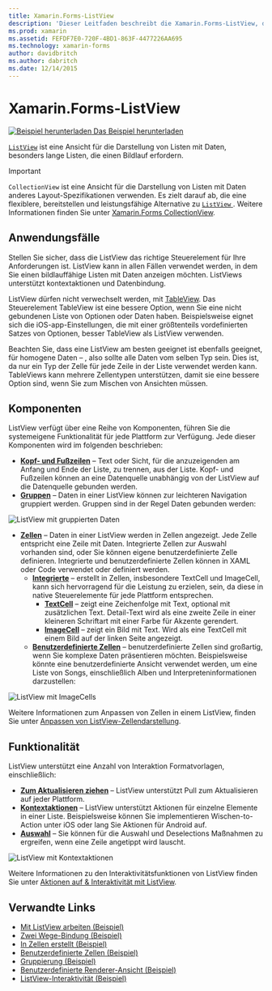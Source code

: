 ```yaml
---
title: Xamarin.Forms-ListView
description: 'Dieser Leitfaden beschreibt die Xamarin.Forms-ListView, die Daten in ansprechender, interaktiver Listen dargestellt verwendet werden kann.'
ms.prod: xamarin
ms.assetid: FEFDF7E0-720F-4BD1-863F-4477226AA695
ms.technology: xamarin-forms
author: davidbritch
ms.author: dabritch
ms.date: 12/14/2015
---
```


# <a name="xamarinforms-listview"></a>Xamarin.Forms-ListView

[![Beispiel herunterladen](~/media/shared/download.png) Das Beispiel herunterladen](https://developer.xamarin.com/samples/WorkingWithListview)

[`ListView`](xref:Xamarin.Forms.ListView) ist eine Ansicht für die Darstellung von Listen mit Daten, besonders lange Listen, die einen Bildlauf erfordern.

> [!IMPORTANT]
> `CollectionView` ist eine Ansicht für die Darstellung von Listen mit Daten anderes Layout-Spezifikationen verwenden. Es zielt darauf ab, die eine flexiblere, bereitstellen und leistungsfähige Alternative zu [ `ListView` ](xref:Xamarin.Forms.ListView). Weitere Informationen finden Sie unter [Xamarin.Forms CollectionView](~/xamarin-forms/user-interface/collectionview/index.md).

## <a name="use-cases"></a>Anwendungsfälle

Stellen Sie sicher, dass die ListView das richtige Steuerelement für Ihre Anforderungen ist. ListView kann in allen Fällen verwendet werden, in dem Sie einen bildlauffähige Listen mit Daten anzeigen möchten. ListViews unterstützt kontextaktionen und Datenbindung.

ListView dürfen nicht verwechselt werden, mit [TableView](~/xamarin-forms/user-interface/tableview.md). Das Steuerelement TableView ist eine bessere Option, wenn Sie eine nicht gebundenen Liste von Optionen oder Daten haben. Beispielsweise eignet sich die iOS-app-Einstellungen, die mit einer größtenteils vordefinierten Satzes von Optionen, besser TableView als ListView verwenden.

Beachten Sie, dass eine ListView am besten geeignet ist ebenfalls geeignet, für homogene Daten &ndash; , also sollte alle Daten vom selben Typ sein. Dies ist, da nur ein Typ der Zelle für jede Zeile in der Liste verwendet werden kann. TableViews kann mehrere Zellentypen unterstützen, damit sie eine bessere Option sind, wenn Sie zum Mischen von Ansichten müssen.

## <a name="components"></a>Komponenten
ListView verfügt über eine Reihe von Komponenten, führen Sie die systemeigene Funktionalität für jede Plattform zur Verfügung. Jede dieser Komponenten wird im folgenden beschrieben:

- **[Kopf- und Fußzeilen](customizing-list-appearance.md#Headers_and_Footers)**  &ndash; Text oder Sicht, für die anzuzeigenden am Anfang und Ende der Liste, zu trennen, aus der Liste. Kopf- und Fußzeilen können an eine Datenquelle unabhängig von der ListView auf die Datenquelle gebunden werden.
- **[Gruppen](customizing-list-appearance.md#Grouping)**  &ndash; Daten in einer ListView können zur leichteren Navigation gruppiert werden. Gruppen sind in der Regel Daten gebunden werden:

![](images/grouping-depth.png "ListView mit gruppierten Daten")

- **[Zellen](customizing-cell-appearance.md)**  &ndash; Daten in einer ListView werden in Zellen angezeigt. Jede Zelle entspricht eine Zeile mit Daten. Integrierte Zellen zur Auswahl vorhanden sind, oder Sie können eigene benutzerdefinierte Zelle definieren. Integrierte und benutzerdefinierte Zellen können in XAML oder Code verwendet oder definiert werden.
  - **[Integrierte](customizing-cell-appearance.md#Built_in_Cells)**  &ndash; erstellt in Zellen, insbesondere TextCell und ImageCell, kann sich hervorragend für die Leistung zu erzielen, sein, da diese in native Steuerelemente für jede Plattform entsprechen.
       - **[TextCell](customizing-cell-appearance.md#TextCell)**  &ndash; zeigt eine Zeichenfolge mit Text, optional mit zusätzlichen Text. Detail-Text wird als eine zweite Zeile in einer kleineren Schriftart mit einer Farbe für Akzente gerendert.
       - **[ImageCell](customizing-cell-appearance.md#ImageCell)**  &ndash; zeigt ein Bild mit Text. Wird als eine TextCell mit einem Bild auf der linken Seite angezeigt.
  - **[Benutzerdefinierte Zellen](customizing-cell-appearance.md#customcells)**  &ndash; benutzerdefinierte Zellen sind großartig, wenn Sie komplexe Daten präsentieren möchten. Beispielsweise könnte eine benutzerdefinierte Ansicht verwendet werden, um eine Liste von Songs, einschließlich Alben und Interpreteninformationen darzustellen:

![](images/image-cell-default.png "ListView mit ImageCells")

Weitere Informationen zum Anpassen von Zellen in einem ListView, finden Sie unter [Anpassen von ListView-Zellendarstellung](customizing-cell-appearance.md).

## <a name="functionality"></a>Funktionalität
ListView unterstützt eine Anzahl von Interaktion Formatvorlagen, einschließlich:

- **[Zum Aktualisieren ziehen](interactivity.md#Pull_to_Refresh)**  &ndash; ListView unterstützt Pull zum Aktualisieren auf jeder Plattform.
- **[Kontextaktionen](interactivity.md#Context_Actions)**  &ndash; ListView unterstützt Aktionen für einzelne Elemente in einer Liste. Beispielsweise können Sie implementieren Wischen-to-Action unter iOS oder lang Sie Aktionen für Android auf.
- **[Auswahl](interactivity.md#selectiontaps)**  &ndash; Sie können für die Auswahl und Deselections Maßnahmen zu ergreifen, wenn eine Zeile angetippt wird lauscht.

![](images/context-default.png "ListView mit Kontextaktionen")

Weitere Informationen zu den Interaktivitätsfunktionen von ListView finden Sie unter [Aktionen auf & Interaktivität mit ListView](interactivity.md).

## <a name="related-links"></a>Verwandte Links

- [Mit ListView arbeiten (Beispiel)](https://developer.xamarin.com/samples/WorkingWithListview)
- [Zwei Wege-Bindung (Beispiel)](https://developer.xamarin.com/samples/xamarin-forms/UserInterface/ListView/SwitchEntryTwoBinding)
- [In Zellen erstellt (Beispiel)](https://developer.xamarin.com/samples/xamarin-forms/UserInterface/ListView/BuiltInCells)
- [Benutzerdefinierte Zellen (Beispiel)](https://developer.xamarin.com/samples/xamarin-forms/UserInterface/ListView/CustomCells)
- [Gruppierung (Beispiel)](https://developer.xamarin.com/samples/xamarin-forms/UserInterface/ListView/Grouping)
- [Benutzerdefinierte Renderer-Ansicht (Beispiel)](https://developer.xamarin.com/samples/xamarin-forms/UserInterface/ListView/WorkingWithListviewNative)
- [ListView-Interaktivität (Beispiel)](https://developer.xamarin.com/samples/xamarin-forms/UserInterface/ListView/interactivity)
